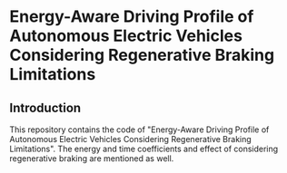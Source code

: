 # Energy-Aware Driving Profile of Autonomous Electric Vehicles Considering Regenerative Braking Limitations
## Introduction
This repository contains the code of "Energy-Aware Driving Profile of Autonomous Electric Vehicles Considering Regenerative Braking Limitations". The energy and time coefficients and effect of considering regenerative braking are mentioned as well.
